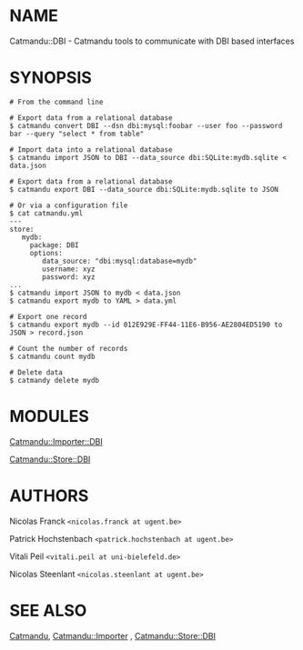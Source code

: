 # NAME

Catmandu::DBI - Catmandu tools to communicate with DBI based interfaces

# SYNOPSIS

    # From the command line

    # Export data from a relational database
    $ catmandu convert DBI --dsn dbi:mysql:foobar --user foo --password bar --query "select * from table"

    # Import data into a relational database
    $ catmandu import JSON to DBI --data_source dbi:SQLite:mydb.sqlite < data.json

    # Export data from a relational database
    $ catmandu export DBI --data_source dbi:SQLite:mydb.sqlite to JSON

    # Or via a configuration file
    $ cat catmandu.yml
    ---
    store:
       mydb:
         package: DBI
         options:
            data_source: "dbi:mysql:database=mydb"
            username: xyz
            password: xyz
    ...
    $ catmandu import JSON to mydb < data.json
    $ catmandu export mydb to YAML > data.yml

    # Export one record
    $ catmandu export mydb --id 012E929E-FF44-11E6-B956-AE2804ED5190 to JSON > record.json

    # Count the number of records
    $ catmandu count mydb

    # Delete data
    $ catmandy delete mydb

# MODULES

[Catmandu::Importer::DBI](https://metacpan.org/pod/Catmandu%3A%3AImporter%3A%3ADBI)

[Catmandu::Store::DBI](https://metacpan.org/pod/Catmandu%3A%3AStore%3A%3ADBI)

# AUTHORS

Nicolas Franck `<nicolas.franck at ugent.be>`

Patrick Hochstenbach `<patrick.hochstenbach at ugent.be>`

Vitali Peil `<vitali.peil at uni-bielefeld.de>`

Nicolas Steenlant `<nicolas.steenlant at ugent.be>`

# SEE ALSO

[Catmandu](https://metacpan.org/pod/Catmandu), [Catmandu::Importer](https://metacpan.org/pod/Catmandu%3A%3AImporter) , [Catmandu::Store::DBI](https://metacpan.org/pod/Catmandu%3A%3AStore%3A%3ADBI)
